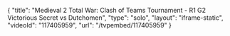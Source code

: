 {
    "title": "Medieval 2 Total War: Clash of Teams Tournament - R1 G2 Victorious Secret  vs Dutchomen",
    "type": "solo",
    "layout": "iframe-static",
    "videoId": "117405959",
    "url": "\/tvpembed\/117405959"
}